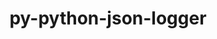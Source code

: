 ---
title: "py-python-json-logger"
layout: cache
categories: [package, develop-2023-10-08]
meta: {"versions": ["2.0.7"], "compilers": ["gcc@=11.1.0", "gcc@=11.4.0", "gcc@=9.4.0", "oneapi@=2023.2.1"], "oss": ["ubuntu20.04"], "platforms": ["linux"], "targets": ["aarch64", "ppc64le", "x86_64_v3"], "stacks": ["data-vis-sdk", "e4s", "e4s-arm", "e4s-oneapi", "e4s-power", "root"], "num_specs": 8, "num_specs_by_stack": {"root": 8, "e4s-arm": 2, "e4s-power": 2, "data-vis-sdk": 1, "e4s": 2, "e4s-oneapi": 1}}
spec_details: [{"hash": "nzu4bu4ve3jkabsjm5bxw2w6wotg4wfi", "compiler": "gcc@=11.4.0", "versions": ["2.0.7"], "os": "ubuntu20.04", "platform": "linux", "target": "aarch64", "variants": ["build_system=python_pip"], "stacks": ["root", "e4s-arm"], "size": "-", "tarball": "https://binaries.spack.io/releases/develop-2023-10-08/build_cache/linux-ubuntu20.04-aarch64/gcc-11.4.0/py-python-json-logger-2.0.7/linux-ubuntu20.04-aarch64-gcc-11.4.0-py-python-json-logger-2.0.7-nzu4bu4ve3jkabsjm5bxw2w6wotg4wfi.spack"}, {"hash": "vc4dqghm5tp5pykosltlde3pe7xo4u5d", "compiler": "gcc@=11.4.0", "versions": ["2.0.7"], "os": "ubuntu20.04", "platform": "linux", "target": "aarch64", "variants": ["build_system=python_pip"], "stacks": ["root", "e4s-arm"], "size": "-", "tarball": "https://binaries.spack.io/releases/develop-2023-10-08/build_cache/linux-ubuntu20.04-aarch64/gcc-11.4.0/py-python-json-logger-2.0.7/linux-ubuntu20.04-aarch64-gcc-11.4.0-py-python-json-logger-2.0.7-vc4dqghm5tp5pykosltlde3pe7xo4u5d.spack"}, {"hash": "skhz3amgpeu3p6hzdm2agwbsoi2qcwgm", "compiler": "gcc@=9.4.0", "versions": ["2.0.7"], "os": "ubuntu20.04", "platform": "linux", "target": "ppc64le", "variants": ["build_system=python_pip"], "stacks": ["e4s-power", "root"], "size": "-", "tarball": "https://binaries.spack.io/releases/develop-2023-10-08/build_cache/linux-ubuntu20.04-ppc64le/gcc-9.4.0/py-python-json-logger-2.0.7/linux-ubuntu20.04-ppc64le-gcc-9.4.0-py-python-json-logger-2.0.7-skhz3amgpeu3p6hzdm2agwbsoi2qcwgm.spack"}, {"hash": "wtenouiy7avacwnc6idpavdq6l7z7nan", "compiler": "gcc@=9.4.0", "versions": ["2.0.7"], "os": "ubuntu20.04", "platform": "linux", "target": "ppc64le", "variants": ["build_system=python_pip"], "stacks": ["e4s-power", "root"], "size": "-", "tarball": "https://binaries.spack.io/releases/develop-2023-10-08/build_cache/linux-ubuntu20.04-ppc64le/gcc-9.4.0/py-python-json-logger-2.0.7/linux-ubuntu20.04-ppc64le-gcc-9.4.0-py-python-json-logger-2.0.7-wtenouiy7avacwnc6idpavdq6l7z7nan.spack"}, {"hash": "sqkbrlwcqavp6mmauiwmaayys3noye3n", "compiler": "gcc@=11.1.0", "versions": ["2.0.7"], "os": "ubuntu20.04", "platform": "linux", "target": "x86_64_v3", "variants": ["build_system=python_pip"], "stacks": ["data-vis-sdk", "root"], "size": "-", "tarball": "https://binaries.spack.io/releases/develop-2023-10-08/build_cache/linux-ubuntu20.04-x86_64_v3/gcc-11.1.0/py-python-json-logger-2.0.7/linux-ubuntu20.04-x86_64_v3-gcc-11.1.0-py-python-json-logger-2.0.7-sqkbrlwcqavp6mmauiwmaayys3noye3n.spack"}, {"hash": "tmcax56rfldfwpuuwmaicwmfwfdz6l6v", "compiler": "gcc@=11.4.0", "versions": ["2.0.7"], "os": "ubuntu20.04", "platform": "linux", "target": "x86_64_v3", "variants": ["build_system=python_pip"], "stacks": ["root", "e4s"], "size": "-", "tarball": "https://binaries.spack.io/releases/develop-2023-10-08/build_cache/linux-ubuntu20.04-x86_64_v3/gcc-11.4.0/py-python-json-logger-2.0.7/linux-ubuntu20.04-x86_64_v3-gcc-11.4.0-py-python-json-logger-2.0.7-tmcax56rfldfwpuuwmaicwmfwfdz6l6v.spack"}, {"hash": "vlx22xblu7jmiuuadvujcn7hwp26eigl", "compiler": "gcc@=11.4.0", "versions": ["2.0.7"], "os": "ubuntu20.04", "platform": "linux", "target": "x86_64_v3", "variants": ["build_system=python_pip"], "stacks": ["root", "e4s"], "size": "-", "tarball": "https://binaries.spack.io/releases/develop-2023-10-08/build_cache/linux-ubuntu20.04-x86_64_v3/gcc-11.4.0/py-python-json-logger-2.0.7/linux-ubuntu20.04-x86_64_v3-gcc-11.4.0-py-python-json-logger-2.0.7-vlx22xblu7jmiuuadvujcn7hwp26eigl.spack"}, {"hash": "a3sitvi6czys7z6ix7kdjuxg7qefukks", "compiler": "oneapi@=2023.2.1", "versions": ["2.0.7"], "os": "ubuntu20.04", "platform": "linux", "target": "x86_64_v3", "variants": ["build_system=python_pip"], "stacks": ["e4s-oneapi", "root"], "size": "-", "tarball": "https://binaries.spack.io/releases/develop-2023-10-08/build_cache/linux-ubuntu20.04-x86_64_v3/oneapi-2023.2.1/py-python-json-logger-2.0.7/linux-ubuntu20.04-x86_64_v3-oneapi-2023.2.1-py-python-json-logger-2.0.7-a3sitvi6czys7z6ix7kdjuxg7qefukks.spack"}]
---